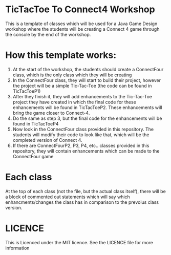 # TicTacToe To Connect4 Workshop
This is a template of classes which will be used for a Java Game Design workshop where the students will be creating a Connect 4 game through the console by the end of the workshop.

# How this template works:
1. At the start of the workshop, the students should create a ConnectFour class, which is the only class which they will be creating
2. In the ConnectFour class, they will start to build their project, however the project will be a simple Tic-Tac-Toe (the code can be found in TicTacToeP1)
3. After they finish it, they will add enhancements to the Tic-Tac-Toe project they have created in which the final code for these enhancements will be found in TicTacToeP2. These enhancements will bring the game closer to Connect-4.
4. Do the same as step 3, but the final code for the enhancements will be found in TicTacToeP4
5. Now look in the ConnectFour class provided in this repository. The students will modify their code to look like that, which will be the completed version of Connect 4.
6. If there are ConnectFourP2, P3, P4, etc.. classes provided in this repository, they will contain enhancements which can be made to the ConnectFour game

# Each class
At the top of each class (not the file, but the actual class itself), there will be a block of commented out statements which will say which enhancments/changes the class has in comparison to the prevoius class version.

# LICENCE
This is Licenced under the MIT licence. See the LICENCE file for more information
